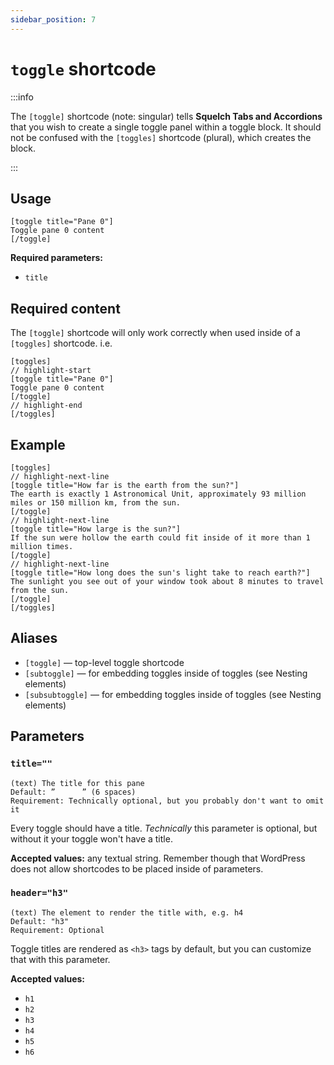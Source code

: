 ```yaml
---
sidebar_position: 7
---
```


# `toggle` shortcode

:::info

The `[toggle]` shortcode (note: singular) tells **Squelch Tabs and Accordions** that you wish to create a single toggle panel within a toggle block. It should not be confused with the `[toggles]` shortcode (plural), which creates the block.

:::

## Usage


```
[toggle title="Pane 0"]
Toggle pane 0 content
[/toggle]
```

**Required parameters:**

* `title`

## Required content

The `[toggle]` shortcode will only work correctly when used inside of a `[toggles]` shortcode. i.e.

```text
[toggles]
// highlight-start
[toggle title="Pane 0"]
Toggle pane 0 content
[/toggle]
// highlight-end
[/toggles]
```

## Example

```text
[toggles]
// highlight-next-line
[toggle title="How far is the earth from the sun?"]
The earth is exactly 1 Astronomical Unit, approximately 93 million miles or 150 million km, from the sun.
[/toggle]
// highlight-next-line
[toggle title="How large is the sun?"]
If the sun were hollow the earth could fit inside of it more than 1 million times.
[/toggle]
// highlight-next-line
[toggle title="How long does the sun's light take to reach earth?"]
The sunlight you see out of your window took about 8 minutes to travel from the sun.
[/toggle]
[/toggles]
```

## Aliases

* `[toggle]` — top-level toggle shortcode
* `[subtoggle]` — for embedding toggles inside of toggles (see Nesting elements)
* `[subsubtoggle]` — for embedding toggles inside of toggles (see Nesting elements)

## Parameters

### `title=""`

```
(text) The title for this pane
Default: ”      ” (6 spaces)
Requirement: Technically optional, but you probably don't want to omit it
```

Every toggle should have a title. *Technically* this parameter is optional, but without it your toggle won't have a title.

**Accepted values:** any textual string. Remember though that WordPress does not allow shortcodes to be placed inside of parameters.

### `header="h3"`

```
(text) The element to render the title with, e.g. h4
Default: "h3"
Requirement: Optional
```

Toggle titles are rendered as `<h3>` tags by default, but you can customize that with this parameter.

**Accepted values:**

* `h1`
* `h2`
* `h3`
* `h4`
* `h5`
* `h6`

